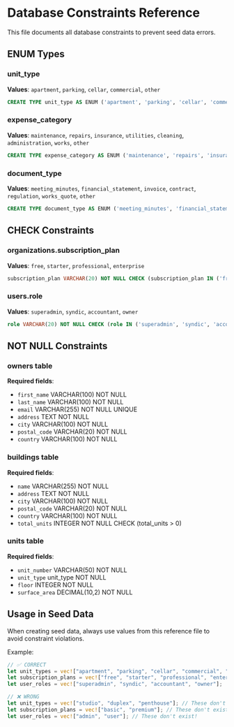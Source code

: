 # Database Constraints Reference

This file documents all database constraints to prevent seed data errors.

## ENUM Types

### unit_type
**Values**: `apartment`, `parking`, `cellar`, `commercial`, `other`
```sql
CREATE TYPE unit_type AS ENUM ('apartment', 'parking', 'cellar', 'commercial', 'other');
```

### expense_category
**Values**: `maintenance`, `repairs`, `insurance`, `utilities`, `cleaning`, `administration`, `works`, `other`
```sql
CREATE TYPE expense_category AS ENUM ('maintenance', 'repairs', 'insurance', 'utilities', 'cleaning', 'administration', 'works', 'other');
```

### document_type
**Values**: `meeting_minutes`, `financial_statement`, `invoice`, `contract`, `regulation`, `works_quote`, `other`
```sql
CREATE TYPE document_type AS ENUM ('meeting_minutes', 'financial_statement', 'invoice', 'contract', 'regulation', 'works_quote', 'other');
```

## CHECK Constraints

### organizations.subscription_plan
**Values**: `free`, `starter`, `professional`, `enterprise`
```sql
subscription_plan VARCHAR(20) NOT NULL CHECK (subscription_plan IN ('free', 'starter', 'professional', 'enterprise'))
```

### users.role
**Values**: `superadmin`, `syndic`, `accountant`, `owner`
```sql
role VARCHAR(20) NOT NULL CHECK (role IN ('superadmin', 'syndic', 'accountant', 'owner'))
```

## NOT NULL Constraints

### owners table
**Required fields**:
- `first_name` VARCHAR(100) NOT NULL
- `last_name` VARCHAR(100) NOT NULL
- `email` VARCHAR(255) NOT NULL UNIQUE
- `address` TEXT NOT NULL
- `city` VARCHAR(100) NOT NULL
- `postal_code` VARCHAR(20) NOT NULL
- `country` VARCHAR(100) NOT NULL

### buildings table
**Required fields**:
- `name` VARCHAR(255) NOT NULL
- `address` TEXT NOT NULL
- `city` VARCHAR(100) NOT NULL
- `postal_code` VARCHAR(20) NOT NULL
- `country` VARCHAR(100) NOT NULL
- `total_units` INTEGER NOT NULL CHECK (total_units > 0)

### units table
**Required fields**:
- `unit_number` VARCHAR(50) NOT NULL
- `unit_type` unit_type NOT NULL
- `floor` INTEGER NOT NULL
- `surface_area` DECIMAL(10,2) NOT NULL

## Usage in Seed Data

When creating seed data, always use values from this reference file to avoid constraint violations.

Example:
```rust
// ✅ CORRECT
let unit_types = vec!["apartment", "parking", "cellar", "commercial", "other"];
let subscription_plans = vec!["free", "starter", "professional", "enterprise"];
let user_roles = vec!["superadmin", "syndic", "accountant", "owner"];

// ❌ WRONG
let unit_types = vec!["studio", "duplex", "penthouse"]; // These don't exist!
let subscription_plans = vec!["basic", "premium"]; // These don't exist!
let user_roles = vec!["admin", "user"]; // These don't exist!
```
